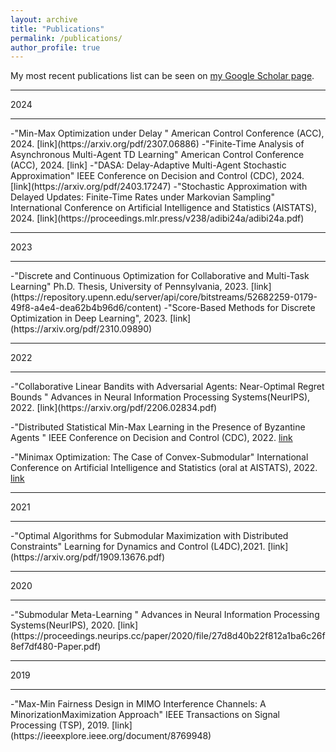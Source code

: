 ```yaml
---
layout: archive
title: "Publications"
permalink: /publications/
author_profile: true
---
```


My most recent publications list can be seen on [my Google Scholar page](https://scholar.google.com/citations?user=AikTZ-AAAAAJ&hl=en).
<hr>
2024
<hr>
-"Min-Max Optimization under Delay " American Control Conference (ACC), 2024. [link](https://arxiv.org/pdf/2307.06886)
-"Finite-Time Analysis of Asynchronous Multi-Agent TD Learning" American Control Conference (ACC), 2024. [link]
-"DASA: Delay-Adaptive Multi-Agent Stochastic Approximation" IEEE Conference on Decision and Control (CDC), 2024. [link](https://arxiv.org/pdf/2403.17247)
-"Stochastic Approximation with Delayed Updates: Finite-Time Rates under Markovian Sampling" International Conference on Artificial Intelligence and Statistics (AISTATS), 2024. [link](https://proceedings.mlr.press/v238/adibi24a/adibi24a.pdf)
<hr>
2023
<hr>
-"Discrete and Continuous Optimization for Collaborative and Multi-Task Learning" Ph.D. Thesis, University of Pennsylvania, 2023. [link](https://repository.upenn.edu/server/api/core/bitstreams/52682259-0179-49f8-a4e4-dea62b4b96d6/content)
-"Score-Based Methods for Discrete Optimization in Deep Learning", 2023. [link](https://arxiv.org/pdf/2310.09890)

<hr>
2022
<hr>
-"Collaborative Linear Bandits with Adversarial Agents: Near-Optimal Regret Bounds " Advances in Neural Information Processing Systems(NeurIPS), 2022. [link](https://arxiv.org/pdf/2206.02834.pdf)

-"Distributed Statistical Min-Max Learning in the Presence of Byzantine Agents " IEEE Conference on Decision and Control (CDC), 2022. [link](https://arxiv.org/pdf/2204.03187.pdf)

-"Minimax Optimization: The Case of Convex-Submodular" International Conference on Artificial Intelligence and Statistics (oral at AISTATS), 2022. [link](https://proceedings.mlr.press/v151/adibi22a/adibi22a.pdf)
<hr>
2021
<hr>
-"Optimal Algorithms for Submodular Maximization with Distributed Constraints" Learning for Dynamics and Control (L4DC),2021. [link](https://arxiv.org/pdf/1909.13676.pdf)
<hr>
2020
<hr>
-"Submodular Meta-Learning " Advances in Neural Information Processing Systems(NeurIPS), 2020. [link](https://proceedings.neurips.cc/paper/2020/file/27d8d40b22f812a1ba6c26f8ef7df480-Paper.pdf)
<hr>
2019
<hr>
-"Max-Min Fairness Design in MIMO Interference Channels: A MinorizationMaximization Approach" IEEE Transactions on Signal Processing (TSP), 2019. [link](https://ieeexplore.ieee.org/document/8769948)

